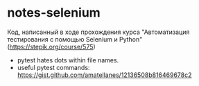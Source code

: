 # notes-selenium
Код, написанный в ходе прохождения курса "Автоматизация тестирования с помощью Selenium и Python" (https://stepik.org/course/575)

- pytest hates dots within file names.
- useful pytest commands: https://gist.github.com/amatellanes/12136508b816469678c2
